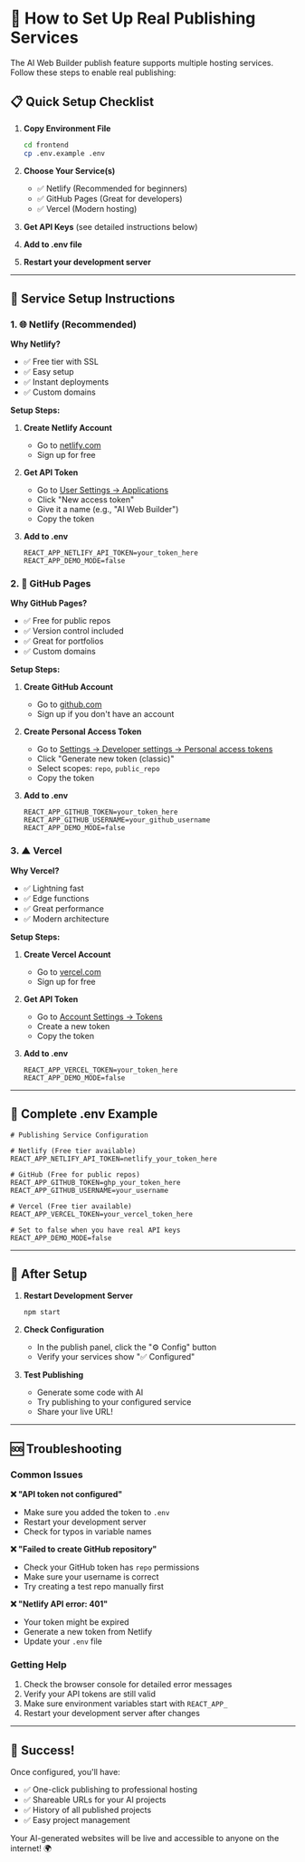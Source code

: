 # 🚀 How to Set Up Real Publishing Services

The AI Web Builder publish feature supports multiple hosting services. Follow these steps to enable real publishing:

## 📋 Quick Setup Checklist

1. **Copy Environment File**
   ```bash
   cd frontend
   cp .env.example .env
   ```

2. **Choose Your Service(s)**
   - ✅ Netlify (Recommended for beginners)
   - ✅ GitHub Pages (Great for developers)
   - ✅ Vercel (Modern hosting)

3. **Get API Keys** (see detailed instructions below)

4. **Add to .env file**

5. **Restart your development server**

---

## 🔧 Service Setup Instructions

### 1. 🌐 Netlify (Recommended)

**Why Netlify?**
- ✅ Free tier with SSL
- ✅ Easy setup
- ✅ Instant deployments
- ✅ Custom domains

**Setup Steps:**

1. **Create Netlify Account**
   - Go to [netlify.com](https://netlify.com)
   - Sign up for free

2. **Get API Token**
   - Go to [User Settings → Applications](https://app.netlify.com/user/applications/personal)
   - Click "New access token"
   - Give it a name (e.g., "AI Web Builder")
   - Copy the token

3. **Add to .env**
   ```env
   REACT_APP_NETLIFY_API_TOKEN=your_token_here
   REACT_APP_DEMO_MODE=false
   ```

### 2. 🐙 GitHub Pages

**Why GitHub Pages?**
- ✅ Free for public repos
- ✅ Version control included
- ✅ Great for portfolios
- ✅ Custom domains

**Setup Steps:**

1. **Create GitHub Account**
   - Go to [github.com](https://github.com)
   - Sign up if you don't have an account

2. **Create Personal Access Token**
   - Go to [Settings → Developer settings → Personal access tokens](https://github.com/settings/tokens)
   - Click "Generate new token (classic)"
   - Select scopes: `repo`, `public_repo`
   - Copy the token

3. **Add to .env**
   ```env
   REACT_APP_GITHUB_TOKEN=your_token_here
   REACT_APP_GITHUB_USERNAME=your_github_username
   REACT_APP_DEMO_MODE=false
   ```

### 3. ▲ Vercel

**Why Vercel?**
- ✅ Lightning fast
- ✅ Edge functions
- ✅ Great performance
- ✅ Modern architecture

**Setup Steps:**

1. **Create Vercel Account**
   - Go to [vercel.com](https://vercel.com)
   - Sign up for free

2. **Get API Token**
   - Go to [Account Settings → Tokens](https://vercel.com/account/tokens)
   - Create a new token
   - Copy the token

3. **Add to .env**
   ```env
   REACT_APP_VERCEL_TOKEN=your_token_here
   REACT_APP_DEMO_MODE=false
   ```

---

## 📁 Complete .env Example

```env
# Publishing Service Configuration

# Netlify (Free tier available)
REACT_APP_NETLIFY_API_TOKEN=netlify_your_token_here

# GitHub (Free for public repos)
REACT_APP_GITHUB_TOKEN=ghp_your_token_here
REACT_APP_GITHUB_USERNAME=your_username

# Vercel (Free tier available)
REACT_APP_VERCEL_TOKEN=your_vercel_token_here

# Set to false when you have real API keys
REACT_APP_DEMO_MODE=false
```

---

## 🔄 After Setup

1. **Restart Development Server**
   ```bash
   npm start
   ```

2. **Check Configuration**
   - In the publish panel, click the "⚙️ Config" button
   - Verify your services show "✅ Configured"

3. **Test Publishing**
   - Generate some code with AI
   - Try publishing to your configured service
   - Share your live URL!

---

## 🆘 Troubleshooting

### Common Issues

**❌ "API token not configured"**
- Make sure you added the token to `.env`
- Restart your development server
- Check for typos in variable names

**❌ "Failed to create GitHub repository"**
- Check your GitHub token has `repo` permissions
- Make sure your username is correct
- Try creating a test repo manually first

**❌ "Netlify API error: 401"**
- Your token might be expired
- Generate a new token from Netlify
- Update your `.env` file

### Getting Help

1. Check the browser console for detailed error messages
2. Verify your API tokens are still valid
3. Make sure environment variables start with `REACT_APP_`
4. Restart your development server after changes

---

## 🎉 Success!

Once configured, you'll have:
- ✅ One-click publishing to professional hosting
- ✅ Shareable URLs for your AI projects
- ✅ History of all published projects
- ✅ Easy project management

Your AI-generated websites will be live and accessible to anyone on the internet! 🌍
